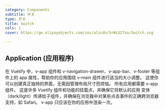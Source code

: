 ```yaml
---
category: Components
subtitle: 开关
type: 开关
title: Switch
cols: 1
cover: https://gw.alipayobjects.com/zos/alicdn/5rWLU27so/Switch.svg

---
```


## Application (应用程序)
在 Vuetify 中，v-app 组件和 v-navigation-drawer、v-app-bar、v-footer 等组件上的 app 属性，帮助你的应用围绕 v-main 组件进行适当的大小调整。 这使你可以创建真正独特的界面，无需因管理布局尺寸而烦恼。 所有应用都需要 v-app 组件。 这是许多 Vuetify 组件和功能的挂载点，并确保它将默认的应用 变体 （dark/light）传递给子组件，并确保在浏览器中对某些点击事件的正确跨浏览器支持，如 Safari。 v-app 只应该在你的应用中渲染一次。

